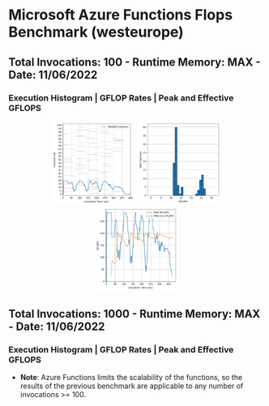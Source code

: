 # Microsoft Azure Functions Flops Benchmark (westeurope)

## Total Invocations: 100 - Runtime Memory: MAX - Date: 11/06/2022
### Execution Histogram | GFLOP Rates | Peak and Effective GFLOPS
<p align="center">
  <img width="33%" src="100_flops_execution.png"></img>
  <img width="33%" src="100_flops_rates.png"></img>
  <img width="33%" src="100_flops_gflops.png"></img>
</p>


## Total Invocations: 1000 - Runtime Memory: MAX - Date: 11/06/2022
### Execution Histogram | GFLOP Rates | Peak and Effective GFLOPS

* **Note**: Azure Functions limits the scalability of the functions, so the results of the previous benchmark are applicable to any number of invocations >= 100.